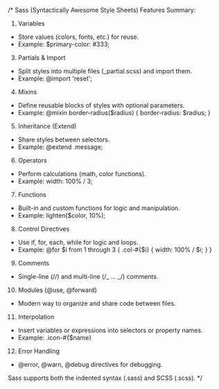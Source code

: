 /\*
Sass (Syntactically Awesome Style Sheets) Features Summary:

1. Variables

- Store values (colors, fonts, etc.) for reuse.
- Example: $primary-color: #333;

3. Partials & Import

- Split styles into multiple files (\_partial.scss) and import them.
- Example: @import 'reset';

4. Mixins

- Define reusable blocks of styles with optional parameters.
- Example:
  @mixin border-radius($radius) {
  border-radius: $radius;
  }

5. Inheritance (Extend)

- Share styles between selectors.
- Example: @extend .message;

6. Operators

- Perform calculations (math, color functions).
- Example: width: 100% / 3;

7. Functions

- Built-in and custom functions for logic and manipulation.
- Example: lighten($color, 10%);

8. Control Directives

- Use if, for, each, while for logic and loops.
- Example:
  @for $i from 1 through 3 {
   .col-#{$i} { width: 100% / $i; }
  }

9. Comments

- Single-line (//) and multi-line (/_ ... _/) comments.

10. Modules (@use, @forward)

- Modern way to organize and share code between files.

11. Interpolation

- Insert variables or expressions into selectors or property names.
- Example: .icon-#{$name}

12. Error Handling

- @error, @warn, @debug directives for debugging.

Sass supports both the indented syntax (.sass) and SCSS (.scss).
\*/
